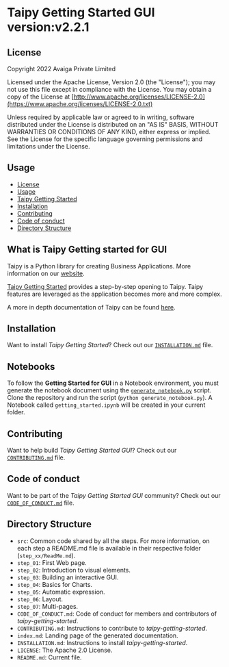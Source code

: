 # Taipy Getting Started GUI version:v2.2.1

## License
Copyright 2022 Avaiga Private Limited

Licensed under the Apache License, Version 2.0 (the "License"); you may not use this file except in compliance with
the License. You may obtain a copy of the License at
[http://www.apache.org/licenses/LICENSE-2.0](https://www.apache.org/licenses/LICENSE-2.0.txt)

Unless required by applicable law or agreed to in writing, software distributed under the License is distributed on
an "AS IS" BASIS, WITHOUT WARRANTIES OR CONDITIONS OF ANY KIND, either express or implied. See the License for the
specific language governing permissions and limitations under the License.

## Usage

- [License](#license)
- [Usage](#usage)
- [Taipy Getting Started](#what-is-taipy-getting-started-for-gui)
- [Installation](#installation)
- [Contributing](#contributing)
- [Code of conduct](#code-of-conduct)
- [Directory Structure](#directory-structure)

## What is Taipy Getting started for GUI

Taipy is a Python library for creating Business Applications. More information on our [website](https://www.taipy.io).

[Taipy Getting Started](https://docs.taipy.io/en/latest/getting_started/) provides a step-by-step opening to Taipy. 
Taipy features are leveraged as the application becomes more and more complex.

A more in depth documentation of Taipy can be found [here](https://docs.taipy.io/en/latest/).

## Installation

Want to install _Taipy Getting Started_? Check out our [`INSTALLATION.md`](INSTALLATION.md) file.

## Notebooks

To follow the **Getting Started for GUI** in a Notebook environment, you must generate the notebook document using 
the [`generate_notebook.py`](generate_notebook.py) script. Clone the repository and run the script 
(`python generate_notebook.py`). A Notebook called `getting_started.ipynb` will be created in your current folder.

## Contributing

Want to help build _Taipy Getting Started GUI_? Check out our [`CONTRIBUTING.md`](CONTRIBUTING.md) file.

## Code of conduct

Want to be part of the _Taipy Getting Started GUI_ community? Check out our [`CODE_OF_CONDUCT.md`](CODE_OF_CONDUCT.md) 
file.

## Directory Structure

- `src`: Common code shared by all the steps. For more information, on each step a README.md file is available in their
  respective folder (`step_xx/ReadMe.md`).
- `step_01`: First Web page.
- `step_02`: Introduction to visual elements.
- `step_03`: Building an interactive GUI.
- `step_04`: Basics for Charts.
- `step_05`: Automatic expression.
- `step_06`: Layout.
- `step_07`: Multi-pages.
- `CODE_OF_CONDUCT.md`: Code of conduct for members and contributors of _taipy-getting-started_.
- `CONTRIBUTING.md`: Instructions to contribute to _taipy-getting-started_.
- `index.md`: Landing page of the generated documentation. 
- `INSTALLATION.md`: Instructions to install _taipy-getting-started_.
- `LICENSE`: The Apache 2.0 License.
- `README.md`: Current file.
